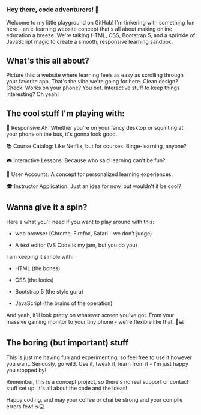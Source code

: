 ### Hey there, code adventurers! 👋

Welcome to my little playground on GitHub! I'm tinkering with something fun here - an e-learning website concept that's all about making online education a breeze. We're talking HTML, CSS, Bootstrap 5, and a sprinkle of JavaScript magic to create a smooth, responsive learning sandbox.


## What's this all about?

Picture this: a website where learning feels as easy as scrolling through your favorite app. That's the vibe we're going for here. Clean design? Check. Works on your phone? You bet. Interactive stuff to keep things interesting? Oh yeah!


## The cool stuff I'm playing with:


📱 Responsive AF: Whether you're on your fancy desktop or squinting at your phone on the bus, it's gonna look good.

📚 Course Catalog: Like Netflix, but for courses. Binge-learning, anyone?

🎮 Interactive Lessons: Because who said learning can't be fun?

👤 User Accounts: A concept for personalized learning experiences.

🎓 Instructor Application: Just an idea for now, but wouldn't it be cool?


## Wanna give it a spin?


Here's what you'll need if you want to play around with this:


- web browser (Chrome, Firefox, Safari - we don't judge)

- A text editor (VS Code is my jam, but you do you)


I am keeping it simple with:

- HTML (the bones)

- CSS (the looks)

- Bootstrap 5 (the style guru)

- JavaScript (the brains of the operation)


And yeah, it'll look pretty on whatever screen you've got. From your massive gaming monitor to your tiny phone - we're flexible like that. 📱💻


## The boring (but important) stuff

This is just me having fun and experimenting, so feel free to use it however you want. Seriously, go wild. Use it, tweak it, learn from it - I'm just happy you stopped by!

Remember, this is a concept project, so there's no real support or contact stuff set up. It's all about the code and the ideas!

Happy coding, and may your coffee or chai be strong and your compile errors few! ☕💻